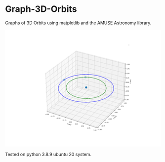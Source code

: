 # Graph-3D-Orbits
Graphs of 3D Orbits using matplotlib and the AMUSE Astronomy library.

![alt text](https://github.com/Oufattole/Graph-3D-Orbits/blob/master/photos/SunVenusEarth.png?raw=true)

Tested on python 3.8.9 ubuntu 20 system.
